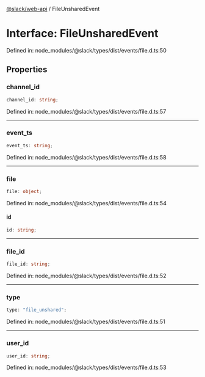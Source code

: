 [@slack/web-api](../index.md) / FileUnsharedEvent

# Interface: FileUnsharedEvent

Defined in: node\_modules/@slack/types/dist/events/file.d.ts:50

## Properties

### channel\_id

```ts
channel_id: string;
```

Defined in: node\_modules/@slack/types/dist/events/file.d.ts:57

***

### event\_ts

```ts
event_ts: string;
```

Defined in: node\_modules/@slack/types/dist/events/file.d.ts:58

***

### file

```ts
file: object;
```

Defined in: node\_modules/@slack/types/dist/events/file.d.ts:54

#### id

```ts
id: string;
```

***

### file\_id

```ts
file_id: string;
```

Defined in: node\_modules/@slack/types/dist/events/file.d.ts:52

***

### type

```ts
type: "file_unshared";
```

Defined in: node\_modules/@slack/types/dist/events/file.d.ts:51

***

### user\_id

```ts
user_id: string;
```

Defined in: node\_modules/@slack/types/dist/events/file.d.ts:53
